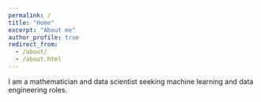 ```yaml
---
permalink: /
title: "Home"
excerpt: "About me"
author_profile: true
redirect_from: 
  - /about/
  - /about.html
---
```


I am a mathematician and data scientist seeking machine learning and data engineering roles.
